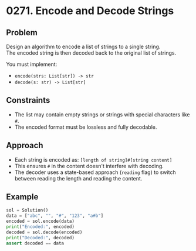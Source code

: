 # 0271. Encode and Decode Strings

## Problem

Design an algorithm to encode a list of strings to a single string.  
The encoded string is then decoded back to the original list of strings.

You must implement:
- `encode(strs: List[str]) -> str`
- `decode(s: str) -> List[str]`

## Constraints

- The list may contain empty strings or strings with special characters like `#`.
- The encoded format must be lossless and fully decodable.

## Approach

- Each string is encoded as: `[length of string]#[string content]`
- This ensures `#` in the content doesn't interfere with decoding.
- The decoder uses a state-based approach (`reading` flag) to switch between reading the length and reading the content.

## Example

```python
sol = Solution()
data = ["abc", "", "#", "123", "a#b"]
encoded = sol.encode(data)
print("Encoded:", encoded)
decoded = sol.decode(encoded)
print("Decoded:", decoded)
assert decoded == data
